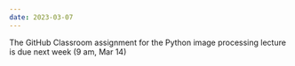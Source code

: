 ```yaml
---
date: 2023-03-07
---
```

The GitHub Classroom assignment for the Python image processing lecture is due next week (9 am, Mar 14)
